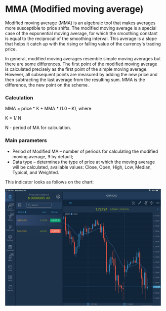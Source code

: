 # MMA \(Modified moving average\)

Modified moving average \(MMA\) is an algebraic tool that makes averages more susceptible to price shifts. The modified moving average is a special case of the exponential moving average, for which the smoothing constant is equal to the reciprocal of the smoothing interval. This average is a slope that helps it catch up with the rising or falling value of the currency's trading price.

In general, modified moving averages resemble simple moving averages but there are some differences. The first point of the modified moving average is calculated precisely as the first point of the simple moving average. However, all subsequent points are measured by adding the new price and then subtracting the last average from the resulting sum. MMA is the difference, the new point on the scheme.

### Calculation <a id="calculation"></a>

MMA = price \* K + MMA \* \(1.0 – K\), where

K = 1/ N

N - period of MA for calculation.

### Main parameters <a id="main-parameters"></a>

* Period of Modified MA – number of periods for calculating the modified moving average, 9 by default;
* Data type – determines the type of price at which the moving average will be calculated, available values: Close, Open, High, Low, Median, Typical, and Weighted.

This indicator looks as follows on the chart:

![](../../../../../.gitbook/assets/mma%20%282%29.jpg)

